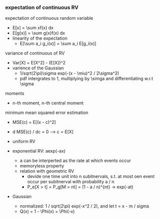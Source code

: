 ### expectation of continuous RV

expectation of continuous random variable
- E[x] = \sum xf(x) dx
- E[g(x)] = \sum g(x)f(x) dx
- linearity of the expectation
    - E[\sum a_i g_i(x)] = \sum a_i E[g_i(x)]

variance of continuous of RV
- Var[X] = E[X^2] - (E[X])^2
- varience of the Gaussian
    - 1/sqrt(2\pi)\sigma exp(-(x - \miu)^2 / 2\sigma^2)
    - pdf intergrates to 1, multiplying by \simga and differentiating w.r.t \sigma

moments
- n-th moment, n-th central moment

minimum mean squared error estimation
- MSE(c) = E[(x - c)^2]
- d MSE(c) / dc = 0 --> c = E[X]

- uniform RV
- exponential RV: aexp(-ax)
    - a can be interperted as the rate at which events occur
    - memoryless property
    - relation with geometric RV
        - devide one time unit into n subitnervals, s.t. at most oen event occur per subitnerval with probability a / n
        - P_e[X > t] = P_g[M > nt] = (1 - a / n)^{nt} -> exp(-at)
- Gaussian
    - normalized: 1 / sqrt(2\pi) exp(-x^2 / 2), and let t = x - m / sigma
    - Q(x) = 1 - \Phi(x) = \Phi(-x)
